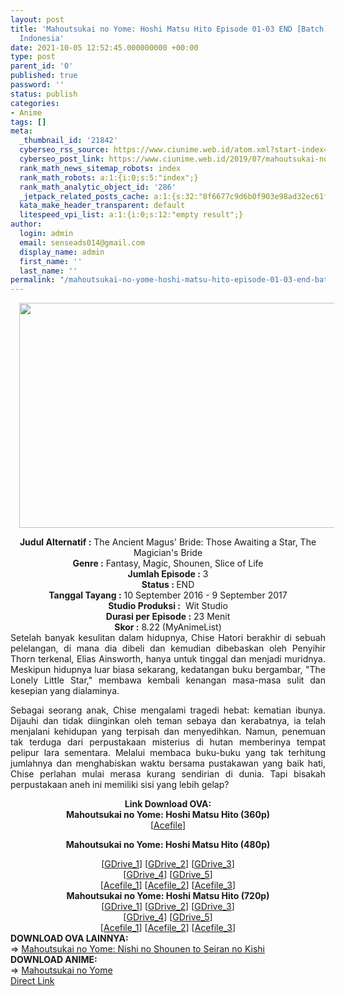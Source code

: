 ```yaml
---
layout: post
title: 'Mahoutsukai no Yome: Hoshi Matsu Hito Episode 01-03 END [Batch] OVA Subtitle
  Indonesia'
date: 2021-10-05 12:52:45.000000000 +00:00
type: post
parent_id: '0'
published: true
password: ''
status: publish
categories:
- Anime
tags: []
meta:
  _thumbnail_id: '21842'
  cyberseo_rss_source: https://www.ciunime.web.id/atom.xml?start-index=1051&max-results=150
  cyberseo_post_link: https://www.ciunime.web.id/2019/07/mahoutsukai-no-yome-hoshi-matsu-hito.html
  rank_math_news_sitemap_robots: index
  rank_math_robots: a:1:{i:0;s:5:"index";}
  rank_math_analytic_object_id: '286'
  _jetpack_related_posts_cache: a:1:{s:32:"8f6677c9d6b0f903e98ad32ec61f8deb";a:2:{s:7:"expires";i:1663424702;s:7:"payload";a:0:{}}}
  kata_make_header_transparent: default
  litespeed_vpi_list: a:1:{i:0;s:12:"empty result";}
author:
  login: admin
  email: senseads014@gmail.com
  display_name: admin
  first_name: ''
  last_name: ''
permalink: "/mahoutsukai-no-yome-hoshi-matsu-hito-episode-01-03-end-batch-ova-subtitle-indonesia/"
---
```

<div class="separator" style="clear: both; text-align: center;"><a href="https://1.bp.blogspot.com/-6wYqCv_q0fE/XSYXVCZLNYI/AAAAAAAAbYA/2ckos8-wMbMqmJ3n18fu4VssvFjcNbPZwCLcBGAs/s1600/Mahoutsukai%2Bno%2BYome%2B-%2BHoshi%2BMatsu%2BHito.png" style="margin-left: 1em; margin-right: 1em;"><img border="0" data-original-height="720" data-original-width="1280" height="360" src="{{ site.baseurl }}/assets/2021/10/Mahoutsukai%2Bno%2BYome%2B-%2BHoshi%2BMatsu%2BHito.png" width="640" /></a></div>
<p>
<div style="text-align: center;"><b>Judul</b><b><b> Alternatif</b> :</b> The Ancient Magus' Bride: Those Awaiting a Star, The Magician's Bride</div>
<div style="text-align: center;"><b><b>Genre :</b></b> Fantasy, Magic, Shounen, Slice of Life</div>
<div style="text-align: center;"><b>Jumlah Episode :</b> 3<br /><b>Status :&nbsp;</b>END<br /><b>Tanggal Tayang :</b> 10 September 2016 - 9 September 2017<br /><b>Studio Produksi :</b>&nbsp; Wit Studio<br /><b>Durasi per Episode :</b> 23 Menit</div>
<div style="text-align: center;"><b>Skor :</b> 8.22 (MyAnimeList)</div>
<div style="text-align: center;"></div>
<div style="text-align: justify;">Setelah banyak kesulitan dalam hidupnya, Chise Hatori berakhir di sebuah pelelangan, di mana dia dibeli dan kemudian dibebaskan oleh Penyihir Thorn terkenal, Elias Ainsworth, hanya untuk tinggal dan menjadi muridnya. Meskipun hidupnya luar biasa sekarang, kedatangan buku bergambar, "The Lonely Little Star," membawa kembali kenangan masa-masa sulit dan kesepian yang dialaminya.</p>
<p>Sebagai seorang anak, Chise mengalami tragedi hebat: kematian ibunya. Dijauhi dan tidak diinginkan oleh teman sebaya dan kerabatnya, ia telah menjalani kehidupan yang terpisah dan menyedihkan. Namun, penemuan tak terduga dari perpustakaan misterius di hutan memberinya tempat pelipur lara sementara. Melalui membaca buku-buku yang tak terhitung jumlahnya dan menghabiskan waktu bersama pustakawan yang baik hati, Chise perlahan mulai merasa kurang sendirian di dunia. Tapi bisakah perpustakaan aneh ini memiliki sisi yang lebih gelap?</p></div>
<div style="text-align: justify;"></div>
<div style="text-align: justify;"></div>
<div style="text-align: center;"><b>Link Download OVA:</b></div>
<div style="text-align: center;">
<div style="text-align: center;"><b>Mahoutsukai no Yome: Hoshi Matsu Hito (360p)</b></div>
<div style="text-align: center;">[<a href="https://acefile.co/f/10054354/ryuukoi-mh-tsukai-ho-mau-hi-ova-360p-zip" target="_blank" rel="noopener">Acefile</a>]</div>
<div style="text-align: center;"></div>
<p><b>Mahoutsukai no Yome: Hoshi Matsu Hito (480p)</b></div>
<div style="text-align: center;">[<a href="https://drive.google.com/uc?id=10oAji04IVB5lHkB0qxHvW-ly1CATsDGR" target="_blank" rel="noopener">GDrive_1</a>] [<a href="https://drive.google.com/uc?id=1Yq3WZgbA4EAGOS5Jh4fMM9NRqxQvNn4P" target="_blank" rel="noopener">GDrive_2</a>] [<a href="https://drive.google.com/uc?id=1BO1xB8bgcxb7adsx1vw4yRrzYbxpyrd7" target="_blank" rel="noopener">GDrive_3</a>]<br />[<a href="https://drive.google.com/uc?id=1kfKB0Dl7uBGhPYYexXwVCc1CNpmNskvw" target="_blank" rel="noopener">GDrive_4</a>] [<a href="https://drive.google.com/uc?id=13DHZd6jPHqT5BS85x4QMbn7CuvZaIP7p" target="_blank" rel="noopener">GDrive_5</a>]<br />[<a href="https://acefile.co/f/10584832/kusonime-the-magicians-bride-480p-rar" target="_blank" rel="noopener">Acefile_1</a>] [<a href="https://acefile.co/f/10054353/ryuukoi-mh-tsukai-ho-mau-hi-ova-480p-zip" target="_blank" rel="noopener">Acefile_2</a>] [<a href="https://acefile.co/f/7453600/shirainime-mhouyo-me-480p-rar" target="_blank" rel="noopener">Acefile_3</a>]</div>
<div style="text-align: center;"><b>Mahoutsukai no Yome: Hoshi Matsu Hito (720p)</b><br />[<a href="https://drive.google.com/uc?id=1_5gmFSwC4K_RYPjhQbxqyXrSO0Nsk-MR" target="_blank" rel="noopener">GDrive_1</a>] [<a href="https://drive.google.com/uc?id=1u8saxbIz_hhaIRFpxS3Su91AkRbvghYY" target="_blank" rel="noopener">GDrive_2</a>] [<a href="https://drive.google.com/uc?id=1Nna7_Zaxmt5A4_9mHUc7_bq6e9tKt4iK" target="_blank" rel="noopener">GDrive_3</a>]<br />[<a href="https://drive.google.com/uc?id=11GvGCb_xKf48AHL4XmGLFcnxG-DLK5RG" target="_blank" rel="noopener">GDrive_4</a>] [<a href="https://drive.google.com/uc?id=1FWYNdhCOTw1Tg8aRYblkNX9Tna9zNxlU" target="_blank" rel="noopener">GDrive_5</a>]<br />[<a href="https://acefile.co/f/10584835/kusonime-the-magicians-bride-720p-rar" target="_blank" rel="noopener">Acefile_1</a>] [<a href="https://acefile.co/f/10054351/ryuukoi-mh-tsukai-ho-mau-hi-ova-720p-zip" target="_blank" rel="noopener">Acefile_2</a>] [<a href="https://acefile.co/f/7453601/shirainime-mhouyo-me-720p-rar" target="_blank" rel="noopener">Acefile_3</a>]
<div style="text-align: left;"></div>
<div style="text-align: left;"></div>
<div style="text-align: left;">
<div><b>DOWNLOAD OVA LAINNYA:</b></div>
<div></div>
<div>=&gt;&nbsp;<a href="https://www.ciunime.web.id/2021/10/mahoutsukai-no-yome-ova-nishi-no.html" target="_blank" rel="noopener">Mahoutsukai no Yome: Nishi no Shounen to Seiran no Kishi</a></div>
<div></div>
</div>
<div style="text-align: left;"><b>DOWNLOAD ANIME:</b></div>
<div style="text-align: left;"></div>
<div style="text-align: left;">=&gt;&nbsp;<a href="https://www.ciunime.web.id/2019/01/mahoutsukai-no-yome-episode-01-24-end.html" target="_blank" rel="noopener">Mahoutsukai no Yome</a></div>
<div style="text-align: left;"></div>
</div>
<link rel="stylesheet" href="https://cdnjs.cloudflare.com/ajax/libs/font-awesome/4.7.0/css/font-awesome.min.css" />
<div class="divbtn"> <a href="https://handymansurrender.com/fihup8buzv?key=94550f7ce39444073321dde3b8782f97" class="btn"><i class="fa fa-download"></i> Direct Link</a> </div>
